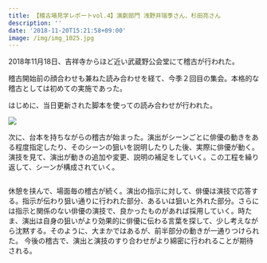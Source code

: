 ```yaml
---
title: 【稽古場見学レポートvol.4】演劇部門 浅野井瑞季さん、杉田亮さん
description: ''
date: '2018-11-20T15:21:58+09:00'
image: /img/img_1025.jpg
---
```

2018年11月18日、吉祥寺からほど近い武蔵野公会堂にて稽古が行われた。

稽古開始前の顔合わせも兼ねた読み合わせを経て、今季２回目の集会。本格的な稽古としては初めての実施であった。

はじめに、当日更新された脚本を使っての読み合わせが行われた。

![](/img/img_1025.jpg)

次に、台本を持ちながらの稽古が始まった。演出がシーンごとに俳優の動きをある程度指定したり、そのシーンの狙いを説明したりした後、実際に俳優が動く。演技を見て、演出が動きの追加や変更、説明の補足をしていく。この工程を繰り返して、シーンが構成されていく。

![]()

休憩を挟んで、場面毎の稽古が続く。演出の指示に対して、俳優は演技で応答する。指示が伝わり狙い通りに行われた部分、あるいは狙いと外れた部分。さらには指示と関係のない俳優の演技で、良かったものがあれば採用していく。時たま、演出は自身の狙いがより効果的に俳優に伝わる言葉を探して、少し考えながら沈黙する。そのように、大まかではあるが、前半部分の動きが一通りつけられた。
今後の稽古で、演出と演技のすり合わせがより綿密に行われることが期待される。
